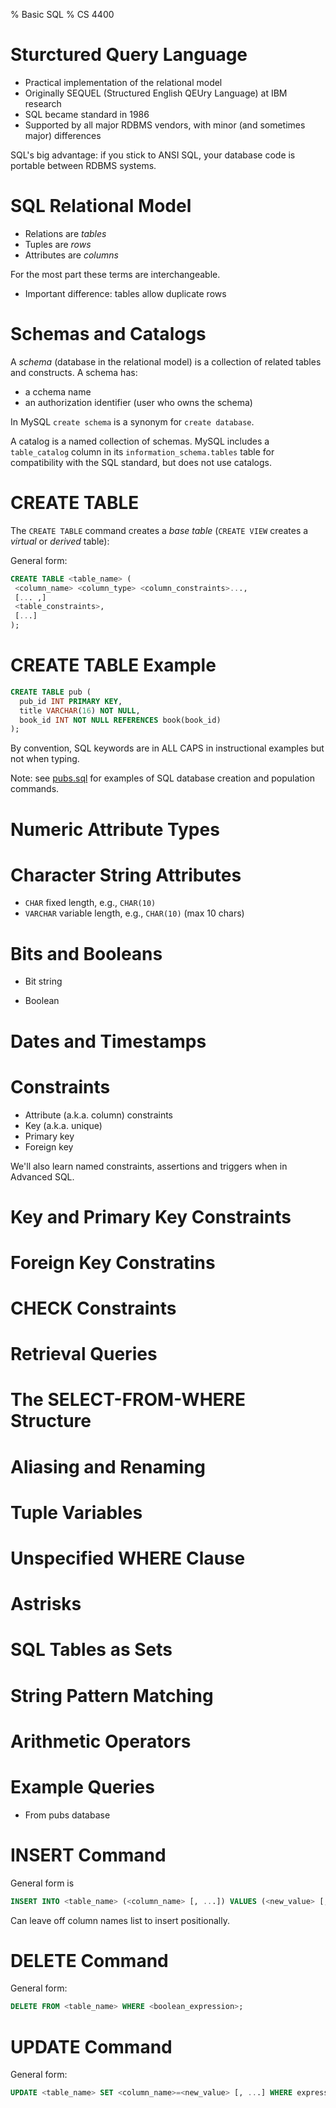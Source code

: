 % Basic SQL
% CS 4400

# Sturctured Query Language

- Practical implementation of the relational model
- Originally SEQUEL (Structured English QEUry Language) at IBM research
- SQL became standard in 1986
- Supported by all major RDBMS vendors, with minor (and sometimes major) differences

SQL's big advantage: if you stick to ANSI SQL, your database code is portable between RDBMS systems.

# SQL Relational Model

- Relations are *tables*
- Tuples are *rows*
- Attributes are *columns*

For the most part these terms are interchangeable.

- Important difference: tables allow duplicate rows

# Schemas and Catalogs

A *schema* (database in the relational model) is a collection of related tables and constructs. A schema has:

- a cchema name
- an authorization identifier (user who owns the schema)

In MySQL `create schema` is a synonym for `create database`.

A catalog is a named collection of schemas. MySQL includes a `table_catalog` column in its `information_schema.tables` table for compatibility with the SQL standard, but does not use catalogs.

# CREATE TABLE

The `CREATE TABLE` command creates a *base table* (`CREATE VIEW` creates a *virtual* or *derived* table):

General form:
```sql
CREATE TABLE <table_name> (
 <column_name> <column_type> <column_constraints>...,
 [... ,]
 <table_constraints>,
 [...]
);
```

# CREATE TABLE Example

```sql
CREATE TABLE pub (
  pub_id INT PRIMARY KEY,
  title VARCHAR(16) NOT NULL,
  book_id INT NOT NULL REFERENCES book(book_id)
);
```

By convention, SQL keywords are in ALL CAPS in instructional examples but not when typing.

Note: see [pubs.sql](http://www.cc.gatech.edu/~simpkins/teaching/gatech/cs4400/resources/pubs.sql) for examples of SQL database creation and population commands.

# Numeric Attribute Types



# Character String Attributes

- `CHAR` fixed length, e.g., `CHAR(10)`
- `VARCHAR` variable length, e.g.,  `CHAR(10)` (max 10 chars)

# Bits and Booleans

- Bit string

- Boolean

# Dates and Timestamps



# Constraints

- Attribute (a.k.a. column) constraints
- Key (a.k.a. unique)
- Primary key
- Foreign key

We'll also learn named constraints, assertions and triggers when in Advanced SQL.

# Key and Primary Key Constraints



# Foreign Key Constratins

# CHECK Constraints

# Retrieval Queries

# The SELECT-FROM-WHERE Structure

# Aliasing and Renaming

# Tuple Variables

# Unspecified WHERE Clause

# Astrisks

# SQL Tables as Sets

# String Pattern Matching

# Arithmetic Operators

# Example Queries

- From pubs database

# INSERT Command

General form is
```sql
INSERT INTO <table_name> (<column_name> [, ...]) VALUES (<new_value> [, ...]);
```
Can leave off column names list to insert positionally.

# DELETE Command

General form:
```sql
DELETE FROM <table_name> WHERE <boolean_expression>;
```

# UPDATE Command

General form:
```sql
UPDATE <table_name> SET <column_name>=<new_value> [, ...] WHERE expression
```
